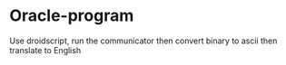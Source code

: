 # Oracle-program

Use droidscript, run the communicator then convert binary to ascii then translate to English
